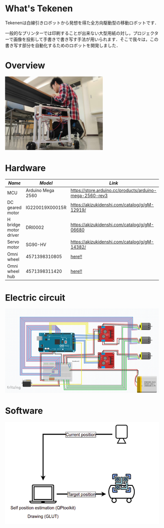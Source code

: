 # What's Tekenen
Tekenenは白線引きロボットから発想を得た全方向駆動型の移動ロボットです．

一般的なプリンターでは印刷することが出来ない大型用紙の対し，プロジェクターで画像を投影して手書きで書き写す手法が用いられます．そこで我々は，この書き写す部分を自動化するためのロボットを開発しました．

# Overview
<img src="https://github.com/SoichiTaniguchi/Tekenen/blob/master/image/robot.jpeg" width="320px">

# Hardware

| *Name* | *Model* | *Link* |
| --------- | -------- | -------- |
| MCU | Arduino Mega 2560 | https://store.arduino.cc/products/arduino-mega-2560-rev3 |
| DC geared motor | IG220019X00015R | https://akizukidenshi.com/catalog/g/gM-12919/ |
| H bridge motor driver | DRI0002 | https://akizukidenshi.com/catalog/g/gM-06680 |
| Servo motor | SG90-HV|https://akizukidenshi.com/catalog/g/gM-14382/ |
| Omni wheel | 4571398310805 | [here!!](https://www.vstone.co.jp/robotshop/index.php?main_page=product_info&cPath=72_336_836&products_id=4568) |
| Omni wheel hub | 4571398311420 | [here!!](https://www.vstone.co.jp/robotshop/index.php?main_page=product_info&products_id=4909) |

# Electric circuit
<img src="https://github.com/SoichiTaniguchi/Tekenen/blob/master/image/circuit.png" width="640px">

# Software
<img src="https://github.com/SoichiTaniguchi/Tekenen/blob/master/image/software_overview.png" width="600px">
